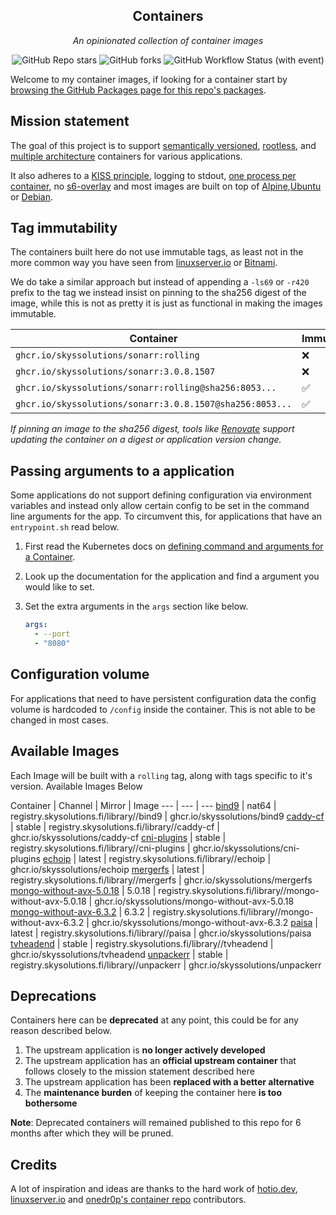 <!---
NOTE: AUTO-GENERATED FILE
to edit this file, instead edit its template at: ./scripts/templates/README.md.j2
-->
<div align="center">


## Containers

_An opinionated collection of container images_

</div>

<div align="center">

![GitHub Repo stars](https://img.shields.io/github/stars/skyssolutions/containers?style=for-the-badge)
![GitHub forks](https://img.shields.io/github/forks/skyssolutions/containers?style=for-the-badge)
![GitHub Workflow Status (with event)](https://img.shields.io/github/actions/workflow/status/skyssolutions/containers/scheduled-release.yaml?style=for-the-badge&label=Scheduled%20Release)

</div>

Welcome to my container images, if looking for a container start by [browsing the GitHub Packages page for this repo's packages](https://github.com/orgs/skyssolutions/packages?repo_name=containers).

## Mission statement

The goal of this project is to support [semantically versioned](https://semver.org/), [rootless](https://rootlesscontaine.rs/), and [multiple architecture](https://www.docker.com/blog/multi-arch-build-and-images-the-simple-way/) containers for various applications.

It also adheres to a [KISS principle](https://en.wikipedia.org/wiki/KISS_principle), logging to stdout, [one process per container](https://testdriven.io/tips/59de3279-4a2d-4556-9cd0-b444249ed31e/), no [s6-overlay](https://github.com/just-containers/s6-overlay) and most images are built on top of [Alpine](https://hub.docker.com/_/alpine),[Ubuntu](https://hub.docker.com/_/ubuntu) or [Debian](https://hub.docker.com/_/debian).

## Tag immutability

The containers built here do not use immutable tags, as least not in the more common way you have seen from [linuxserver.io](https://fleet.linuxserver.io/) or [Bitnami](https://bitnami.com/stacks/containers).

We do take a similar approach but instead of appending a `-ls69` or `-r420` prefix to the tag we instead insist on pinning to the sha256 digest of the image, while this is not as pretty it is just as functional in making the images immutable.

| Container                                                | Immutable |
|----------------------------------------------------------|-----------|
| `ghcr.io/skyssolutions/sonarr:rolling`                   | ❌         |
| `ghcr.io/skyssolutions/sonarr:3.0.8.1507`                | ❌         |
| `ghcr.io/skyssolutions/sonarr:rolling@sha256:8053...`    | ✅         |
| `ghcr.io/skyssolutions/sonarr:3.0.8.1507@sha256:8053...` | ✅         |

_If pinning an image to the sha256 digest, tools like [Renovate](https://github.com/renovatebot/renovate) support updating the container on a digest or application version change._

## Passing arguments to a application

Some applications do not support defining configuration via environment variables and instead only allow certain config to be set in the command line arguments for the app. To circumvent this, for applications that have an `entrypoint.sh` read below.

1. First read the Kubernetes docs on [defining command and arguments for a Container](https://kubernetes.io/docs/tasks/inject-data-application/define-command-argument-container/).
2. Look up the documentation for the application and find a argument you would like to set.
3. Set the extra arguments in the `args` section like below.

    ```yaml
    args:
      - --port
      - "8080"
    ```

## Configuration volume

For applications that need to have persistent configuration data the config volume is hardcoded to `/config` inside the container. This is not able to be changed in most cases.

## Available Images

Each Image will be built with a `rolling` tag, along with tags specific to it's version. Available Images Below

Container | Channel | Mirror | Image
--- | --- | ---
[bind9](https://github.com/skyssolutions/pkgs/container/bind9) | nat64 | registry.skysolutions.fi/library//bind9 | ghcr.io/skyssolutions/bind9
[caddy-cf](https://github.com/skyssolutions/pkgs/container/caddy-cf) | stable | registry.skysolutions.fi/library//caddy-cf | ghcr.io/skyssolutions/caddy-cf
[cni-plugins](https://github.com/skyssolutions/pkgs/container/cni-plugins) | stable | registry.skysolutions.fi/library//cni-plugins | ghcr.io/skyssolutions/cni-plugins
[echoip](https://github.com/skyssolutions/pkgs/container/echoip) | latest | registry.skysolutions.fi/library//echoip | ghcr.io/skyssolutions/echoip
[mergerfs](https://github.com/skyssolutions/pkgs/container/mergerfs) | latest | registry.skysolutions.fi/library//mergerfs | ghcr.io/skyssolutions/mergerfs
[mongo-without-avx-5.0.18](https://github.com/skyssolutions/pkgs/container/mongo-without-avx-5.0.18) | 5.0.18 | registry.skysolutions.fi/library//mongo-without-avx-5.0.18 | ghcr.io/skyssolutions/mongo-without-avx-5.0.18
[mongo-without-avx-6.3.2](https://github.com/skyssolutions/pkgs/container/mongo-without-avx-6.3.2) | 6.3.2 | registry.skysolutions.fi/library//mongo-without-avx-6.3.2 | ghcr.io/skyssolutions/mongo-without-avx-6.3.2
[paisa](https://github.com/skyssolutions/pkgs/container/paisa) | latest | registry.skysolutions.fi/library//paisa | ghcr.io/skyssolutions/paisa
[tvheadend](https://github.com/skyssolutions/pkgs/container/tvheadend) | stable | registry.skysolutions.fi/library//tvheadend | ghcr.io/skyssolutions/tvheadend
[unpackerr](https://github.com/skyssolutions/pkgs/container/unpackerr) | stable | registry.skysolutions.fi/library//unpackerr | ghcr.io/skyssolutions/unpackerr


## Deprecations

Containers here can be **deprecated** at any point, this could be for any reason described below.

1. The upstream application is **no longer actively developed**
2. The upstream application has an **official upstream container** that follows closely to the mission statement described here
3. The upstream application has been **replaced with a better alternative**
4. The **maintenance burden** of keeping the container here **is too bothersome**

**Note**: Deprecated containers will remained published to this repo for 6 months after which they will be pruned.

## Credits

A lot of inspiration and ideas are thanks to the hard work of [hotio.dev](https://hotio.dev/), [linuxserver.io](https://www.linuxserver.io/) and [onedr0p's container repo](https://https://github.com/onedr0p/containers) contributors.